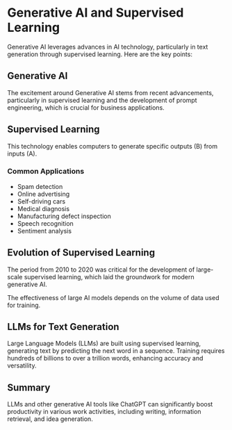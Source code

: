 # Generative AI and Supervised Learning

Generative AI leverages advances in AI technology, particularly in text generation through supervised learning. Here are the key points:

## Generative AI
The excitement around Generative AI stems from recent advancements, particularly in supervised learning and the development of prompt engineering, which is crucial for business applications.

## Supervised Learning
This technology enables computers to generate specific outputs (B) from inputs (A).

### Common Applications
- Spam detection
- Online advertising
- Self-driving cars
- Medical diagnosis
- Manufacturing defect inspection
- Speech recognition
- Sentiment analysis

## Evolution of Supervised Learning
The period from 2010 to 2020 was critical for the development of large-scale supervised learning, which laid the groundwork for modern generative AI.

The effectiveness of large AI models depends on the volume of data used for training.

## LLMs for Text Generation
Large Language Models (LLMs) are built using supervised learning, generating text by predicting the next word in a sequence. Training requires hundreds of billions to over a trillion words, enhancing accuracy and versatility.

## Summary
LLMs and other generative AI tools like ChatGPT can significantly boost productivity in various work activities, including writing, information retrieval, and idea generation.